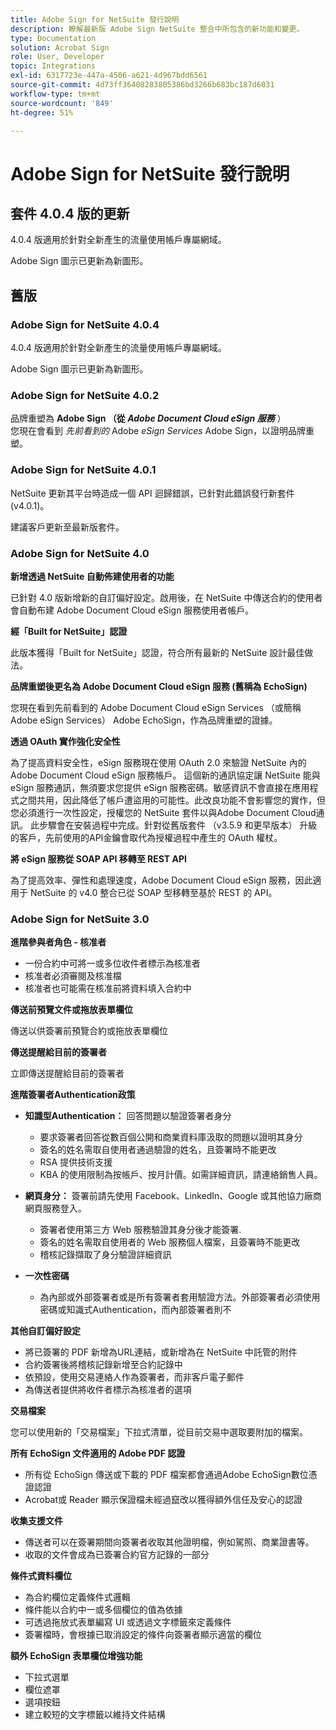 ```yaml
---
title: Adobe Sign for NetSuite 發行說明
description: 瞭解最新版 Adobe Sign NetSuite 整合中所包含的新功能和變更。
type: Documentation
solution: Acrobat Sign
role: User, Developer
topic: Integrations
exl-id: 6317723e-447a-4506-a621-4d967bdd6561
source-git-commit: 4d73ff36408283805386bd3266b683bc187d6031
workflow-type: tm+mt
source-wordcount: '849'
ht-degree: 51%

---
```


# Adobe Sign for NetSuite 發行說明

## 套件 4.0.4 版的更新

4.0.4 版適用於針對全新產生的流量使用帳戶專屬網域。

Adobe Sign 圖示已更新為新圖形。

## 舊版

### Adobe Sign for NetSuite 4.0.4

4.0.4 版適用於針對全新產生的流量使用帳戶專屬網域。

Adobe Sign 圖示已更新為新圖形。

### Adobe Sign for NetSuite 4.0.2

品牌重塑為 **Adobe Sign （從 *Adobe Document Cloud eSign 服務*** ）\
您現在會看到 *先前看到的* Adobe *eSign Services* Adobe Sign，以證明品牌重塑。

### Adobe Sign for NetSuite 4.0.1

NetSuite 更新其平台時造成一個 API 迴歸錯誤，已針對此錯誤發行新套件 (v4.0.1)。

建議客戶更新至最新版套件。

### Adobe Sign for NetSuite 4.0

**新增透過 NetSuite 自動佈建使用者的功能**

已針對 4.0 版新增新的自訂偏好設定。啟用後，在 NetSuite 中傳送合約的使用者會自動布建 Adobe Document Cloud eSign 服務使用者帳戶。

**經「Built for NetSuite」認證**

此版本獲得「Built for NetSuite」認證，符合所有最新的 NetSuite 設計最佳做法。

**品牌重塑後更名為 Adobe Document Cloud eSign 服務 (舊稱為 EchoSign)**

您現在看到先前看到的 Adobe Document Cloud eSign Services （或簡稱 Adobe eSign Services） Adobe EchoSign，作為品牌重塑的證據。

**透過 OAuth 實作強化安全性**

為了提高資料安全性，eSign 服務現在使用 OAuth 2.0 來驗證 NetSuite 內的 Adobe Document Cloud eSign 服務帳戶。 這個新的通訊協定讓 NetSuite 能與 eSign 服務通訊，無須要求您提供 eSign 服務密碼。敏感資訊不會直接在應用程式之間共用，因此降低了帳戶遭盜用的可能性。此改良功能不會影響您的實作，但您必須進行一次性設定，授權您的 NetSuite 套件以與Adobe Document Cloud通訊。 此步驟會在安裝過程中完成。針對從舊版套件 （v3.5.9 和更早版本） 升級的客戶，先前使用的API金鑰會取代為授權過程中產生的 OAuth 權杖。

**將 eSign 服務從 SOAP API 移轉至 REST API**

為了提高效率、彈性和處理速度，Adobe Document Cloud eSign 服務，因此適用于 NetSuite 的 v4.0 整合已從 SOAP 型移轉至基於 REST 的 API。

### Adobe Sign for NetSuite 3.0

**進階參與者角色 - 核准者**

* 一份合約中可將一或多位收件者標示為核准者
* 核准者必須審閱及核准檔
* 核准者也可能需在核准前將資料填入合約中

**傳送前預覽文件或拖放表單欄位**

傳送以供簽署前預覽合約或拖放表單欄位

**傳送提醒給目前的簽署者**

立即傳送提醒給目前的簽署者

**進階簽署者Authentication政策**

* **知識型Authentication：** 回答問題以驗證簽署者身分
   * 要求簽署者回答從數百個公開和商業資料庫汲取的問題以證明其身分
   * 簽名的姓名需取自使用者通過驗證的姓名，且簽署時不能更改
   * RSA 提供技術支援
   * KBA 的使用限制為按帳戶、按月計價。如需詳細資訊，請連絡銷售人員。

* **網頁身分：** 簽署前請先使用 Facebook、LinkedIn、Google 或其他協力廠商網頁服務登入。

   * 簽署者使用第三方 Web 服務驗證其身分後才能簽署.
   * 簽名的姓名需取自使用者的 Web 服務個人檔案，且簽署時不能更改
   * 稽核記錄擷取了身分驗證詳細資訊

* **一次性密碼**
   * 為內部或外部簽署者或是所有簽署者套用驗證方法。外部簽署者必須使用密碼或知識式Authentication，而內部簽署者則不

**其他自訂偏好設定**

* 將已簽署的 PDF 新增為URL連結，或新增為在 NetSuite 中託管的附件
* 合約簽署後將稽核記錄新增至合約記錄中
* 依預設，使用交易連絡人作為簽署者，而非客戶電子郵件
* 為傳送者提供將收件者標示為核准者的選項

**交易檔案**

您可以使用新的「交易檔案」下拉式清單，從目前交易中選取要附加的檔案。

**所有 EchoSign 文件適用的 Adobe PDF 認證**

* 所有從 EchoSign 傳送或下載的 PDF 檔案都會通過Adobe EchoSign數位憑證認證
* Acrobat或 Reader 顯示保證檔未經過竄改以獲得額外信任及安心的認證

**收集支援文件**

* 傳送者可以在簽署期間向簽署者收取其他證明檔，例如駕照、商業證書等。
* 收取的文件會成為已簽署合約官方記錄的一部分

**條件式資料欄位**

* 為合約欄位定義條件式邏輯
* 條件能以合約中一或多個欄位的值為依據
* 可透過拖放式表單編寫 UI 或透過文字標籤來定義條件
* 簽署檔時，會根據已取消設定的條件向簽署者顯示適當的欄位

**額外 EchoSign 表單欄位增強功能**

* 下拉式選單
* 欄位遮罩
* 選項按鈕
* 建立較短的文字標籤以維持文件結構

